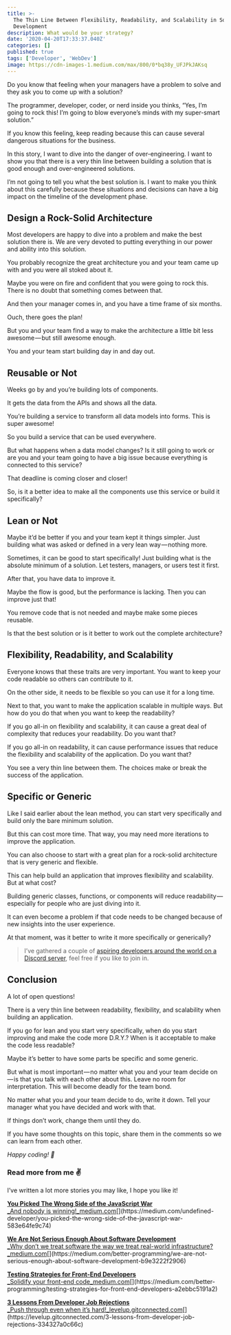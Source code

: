```yaml
---
title: >-
  The Thin Line Between Flexibility, Readability, and Scalability in Software
  Development
description: What would be your strategy?
date: '2020-04-20T17:33:37.040Z'
categories: []
published: true
tags: ['Developer', 'WebDev']
image: https://cdn-images-1.medium.com/max/800/0*bq38y_UFJPkJAKsq
---
```


Do you know that feeling when your managers have a problem to solve and they ask you to come up with a solution?

The programmer, developer, coder, or nerd inside you thinks, “Yes, I’m going to rock this! I’m going to blow everyone’s minds with my super-smart solution.”

If you know this feeling, keep reading because this can cause several dangerous situations for the business.

In this story, I want to dive into the danger of over-engineering. I want to show you that there is a very thin line between building a solution that is good enough and over-engineered solutions.

I’m not going to tell you what the best solution is. I want to make you think about this carefully because these situations and decisions can have a big impact on the timeline of the development phase.

## Design a Rock-Solid Architecture

Most developers are happy to dive into a problem and make the best solution there is. We are very devoted to putting everything in our power and ability into this solution.

You probably recognize the great architecture you and your team came up with and you were all stoked about it.

Maybe you were on fire and confident that you were going to rock this. There is no doubt that something comes between that.

And then your manager comes in, and you have a time frame of six months.

Ouch, there goes the plan!

But you and your team find a way to make the architecture a little bit less awesome — but still awesome enough.

You and your team start building day in and day out.

## Reusable or Not

Weeks go by and you’re building lots of components.

It gets the data from the APIs and shows all the data.

You’re building a service to transform all data models into forms. This is super awesome!

So you build a service that can be used everywhere.

But what happens when a data model changes? Is it still going to work or are you and your team going to have a big issue because everything is connected to this service?

That deadline is coming closer and closer!

So, is it a better idea to make all the components use this service or build it specifically?

## Lean or Not

Maybe it’d be better if you and your team kept it things simpler. Just building what was asked or defined in a very lean way — nothing more.

Sometimes, it can be good to start specifically! Just building what is the absolute minimum of a solution. Let testers, managers, or users test it first.

After that, you have data to improve it.

Maybe the flow is good, but the performance is lacking. Then you can improve just that!

You remove code that is not needed and maybe make some pieces reusable.

Is that the best solution or is it better to work out the complete architecture?

## Flexibility, Readability, and Scalability

Everyone knows that these traits are very important. You want to keep your code readable so others can contribute to it.

On the other side, it needs to be flexible so you can use it for a long time.

Next to that, you want to make the application scalable in multiple ways. But how do you do that when you want to keep the readability?

If you go all-in on flexibility and scalability, it can cause a great deal of complexity that reduces your readability. Do you want that?

If you go all-in on readability, it can cause performance issues that reduce the flexibility and scalability of the application. Do you want that?

You see a very thin line between them. The choices make or break the success of the application.

## Specific or Generic

Like I said earlier about the lean method, you can start very specifically and build only the bare minimum solution.

But this can cost more time. That way, you may need more iterations to improve the application.

You can also choose to start with a great plan for a rock-solid architecture that is very generic and flexible.

This can help build an application that improves flexibility and scalability. But at what cost?

Building generic classes, functions, or components will reduce readability — especially for people who are just diving into it.

It can even become a problem if that code needs to be changed because of new insights into the user experience.

At that moment, was it better to write it more specifically or generically?

> I’ve gathered a couple of [aspiring developers around the world on a Discord server](https://mailchi.mp/fb82491d03f8/dev-by-rayray-discord-community), feel free if you like to join in.

## Conclusion

A lot of open questions!

There is a very thin line between readability, flexibility, and scalability when building an application.

If you go for lean and you start very specifically, when do you start improving and make the code more D.R.Y.? When is it acceptable to make the code less readable?

Maybe it’s better to have some parts be specific and some generic.

But what is most important — no matter what you and your team decide on — is that you talk with each other about this. Leave no room for interpretation. This will become deadly for the team bond.

No matter what you and your team decide to do, write it down. Tell your manager what you have decided and work with that.

If things don’t work, change them until they do.

If you have some thoughts on this topic, share them in the comments so we can learn from each other.

_Happy coding! 🚀_

### Read more from me ✌️

I’ve written a lot more stories you may like, I hope you like it!

[**You Picked The Wrong Side of the JavaScript War**  
_And nobody is winning!_medium.com](https://medium.com/undefined-developer/you-picked-the-wrong-side-of-the-javascript-war-583e64fe9c74 "https://medium.com/undefined-developer/you-picked-the-wrong-side-of-the-javascript-war-583e64fe9c74")[](https://medium.com/undefined-developer/you-picked-the-wrong-side-of-the-javascript-war-583e64fe9c74)

[**We Are Not Serious Enough About Software Development**  
_Why don’t we treat software the way we treat real-world infrastructure?_medium.com](https://medium.com/better-programming/we-are-not-serious-enough-about-software-development-b9e3222f2906 "https://medium.com/better-programming/we-are-not-serious-enough-about-software-development-b9e3222f2906")[](https://medium.com/better-programming/we-are-not-serious-enough-about-software-development-b9e3222f2906)

[**Testing Strategies for Front-End Developers**  
_Solidify your front-end code_medium.com](https://medium.com/better-programming/testing-strategies-for-front-end-developers-a2ebbc5191a2 "https://medium.com/better-programming/testing-strategies-for-front-end-developers-a2ebbc5191a2")[](https://medium.com/better-programming/testing-strategies-for-front-end-developers-a2ebbc5191a2)

[**3 Lessons From Developer Job Rejections**  
_Push through even when it’s hard!_levelup.gitconnected.com](https://levelup.gitconnected.com/3-lessons-from-developer-job-rejections-334327a0c66c "https://levelup.gitconnected.com/3-lessons-from-developer-job-rejections-334327a0c66c")[](https://levelup.gitconnected.com/3-lessons-from-developer-job-rejections-334327a0c66c)